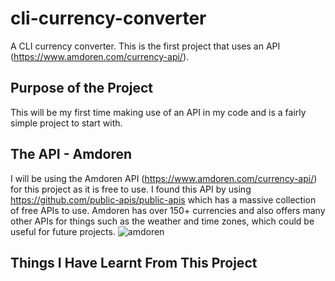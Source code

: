 # cli-currency-converter
A CLI currency converter. This is the first project that uses an API (https://www.amdoren.com/currency-api/).
## Purpose of the Project
This will be my first time making use of an API in my code and is a fairly simple project to start with.
## The API - Amdoren
I will be using the Amdoren API (https://www.amdoren.com/currency-api/) for this project as it is free to use. I found this API by using https://github.com/public-apis/public-apis which has a massive collection of free APIs to use. Amdoren has over 150+ currencies and also offers many other APIs for things such as the weather and time zones, which could be useful for future projects.
![amdoren](https://github.com/JoshuaBilsland/cli-currency-converter/assets/85071575/6cc803ca-44d7-4489-9d4a-3f452e006c17)
## Things I Have Learnt From This Project
